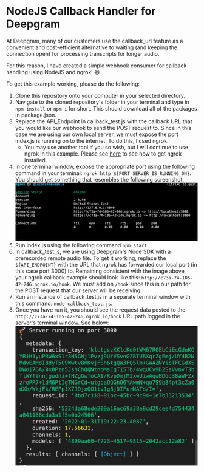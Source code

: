 # NodeJS Callback Handler for Deepgram

At Deepgram, many of our customers use the callback_url feature as a convenient and cost-efficient alternative to waiting (and keeping the connection open) for processing transcripts for longer audio. 

For this reason, I have created a simple webhook consumer for callback handling using NodeJS and ngrok! :smile:

To get this example working, please do the following:
1. Clone this repository onto your computer in your selected directory.
2. Navigate to the cloned repository's folder in your terminal and type in `npm install` or `npm i` for short. This should
download all of the packages in package.json.
3. Replace the API_Endpoint in callback_test.js with the callback URL that you would like our webhook to send the POST request to. Since in this case we are using our own local server, we must expose the port index.js is running on to the internet. To do this, I used ngrok.
    * You may use another tool if you so wish, but I will continue to use ngrok in this example. Please see [here](https://ngrok.com/download) to see how to get ngrok installed.
4. In one terminal window, expose the appropriate port using the following command in your terminal: `ngrok http ${PORT_SERVER_IS_RUNNING_ON}`. You should get something that resembles the following screenshot: ![terminal once it is running ngrok](/running_ngrok.png)
5. Run index.js using the following command `npm start`.
6. In callback_test.js, we are using Deepgram's Node SDK with a prerecorded remote audio file. To get it working, replace the `${API_ENDPOINT}` with the URL that ngrok has forwarded our local port (in this case port 3000) to. Remaining consistent with the image above, your ngrok callback example should look like this: `http://c73a-74-105-42-246.ngrok.io/hook`. We must add on `/hook` since this is our path for the POST request that our server will be receiving.
7. Run an instance of callback_test.js in a separate terminal window with this command: `node callback_test.js`.
8. Once you have run it, you should see the request data posted to the `http://c73a-74-105-42-246.ngrok.io/hook` URL path logged in the server's terminal window. See below:
![Results of running Node SDK file](/results.png)

